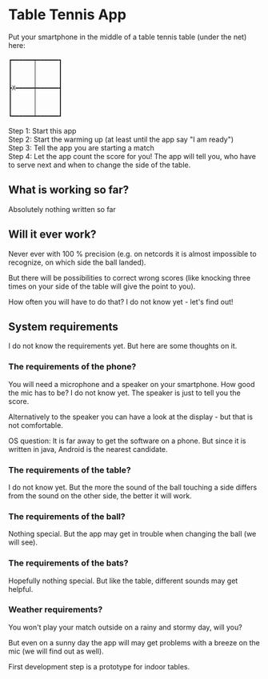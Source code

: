 # Table Tennis App

Put your smartphone in the middle of a table tennis table (under the net) here:

```
┏━━━━━━┯━━━━━━┓
┃      │      ┃  
┃      │      ┃  
┃      │      ┃  
┣X━━━━━┿━━━━━━┫
┃      │      ┃  
┃      │      ┃  
┃      │      ┃  
┗━━━━━━┷━━━━━━┛
```

Step 1: Start this app  
Step 2: Start the warming up (at least until the app say "I am ready")  
Step 3: Tell the app you are starting a match  
Step 4: Let the app count the score for you! The app will tell you, who have to serve next and when to change the side of the table.


## What is working so far?

Absolutely nothing written so far


## Will it ever work?

Never ever with 100 % precision (e.g. on netcords it is almost impossible to recognize, on which side the ball landed).

But there will be possibilities to correct wrong scores (like knocking three times on your side of the table will give the point to you). 

How often you will have to do that? I do not know yet - let's find out!


## System requirements

I do not know the requirements yet. But here are some thoughts on it.

### The requirements of the phone? 

You will need a microphone and a speaker on your smartphone. How good the mic has to be? I do not know yet. The speaker is just to tell you the score. 

Alternatively to the speaker you can have a look at the display - but that is not comfortable.

OS question: It is far away to get the software on a phone. But since it is written in java, Android is the nearest candidate.

### The requirements of the table? 

I do not know yet. But the more the sound of the ball touching a side differs from the sound on the other side, the better it will work.

### The requirements of the ball? 

Nothing special. But the app may get in trouble when changing the ball (we will see).

### The requirements of the bats? 

Hopefully nothing special. But like the table, different sounds may get helpful.

### Weather requirements? 

You won't play your match outside on a rainy and stormy day, will you?

But even on a sunny day the app will may get problems with a breeze on the mic (we will find out as well).

First development step is a prototype for indoor tables.

